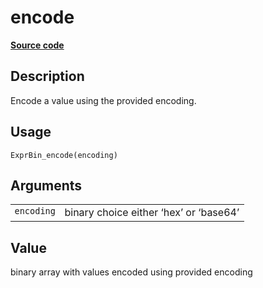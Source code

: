 

# encode

[**Source code**](https://github.com/pola-rs/r-polars/tree/8387e0a88c6889e6449b053999aada405c241066/R/expr__binary.R#L51)

## Description

Encode a value using the provided encoding.

## Usage

<pre><code class='language-R'>ExprBin_encode(encoding)
</code></pre>

## Arguments

<table>
<tr>
<td style="white-space: nowrap; font-family: monospace; vertical-align: top">
<code id="ExprBin_encode_:_encoding">encoding</code>
</td>
<td>
binary choice either ‘hex’ or ‘base64’
</td>
</tr>
</table>

## Value

binary array with values encoded using provided encoding
